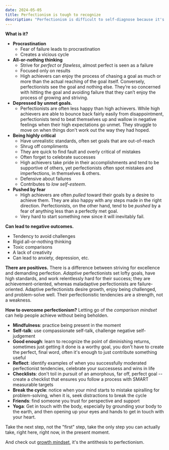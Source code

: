 ```yaml
---
date: 2024-05-05
title: Perfectionism is tough to recognize
description: "Perfectionism is difficult to self-diagnose because it's sneaky as hell. Cognitive-behavioral therapy is so cool because when our thoughts fail us, it's very difficult to use our own brains to figure it out. If you can't sense the failure-mode, how can you fight it?"
---
```

**What is it?**
- **Procrastination**
	- Fear of failure leads to procrastination
	- Creates a vicious cycle
- **All-or-nothing thinking**
	- Strive for *perfect* or *flawless*, almost perfect is seen as a failure
	- Focused only on results
	- High achievers can enjoy the process of chasing a goal as much or more than the actual reaching of the goal itself. Conversely, perfectionists see the goal and nothing else. They’re so concerned with hitting the goal and avoiding failure that they can’t enjoy the process of growing and striving.
- **Depressed by unmet goals.** 
	- Perfectionists are often less happy than high achievers. While high achievers are able to bounce back fairly easily from disappointment, perfectionists tend to beat themselves up and wallow in negative feelings when their high expectations go unmet. They struggle to move on when things don't work out the way they had hoped.
- **Being highly critical**
	- Have unrealistic standards, often set goals that are out-of-reach
	- Shrug off compliments
	- They are quick to find fault and overly critical of mistakes
	- Often forget to celebrate successes
	- High achievers take pride in their accomplishments and tend to be supportive of others, yet perfectionists often spot mistakes and imperfections, in themselves & others.
	- Defensive about failures
	- Contributes to *low self-esteem*.
- **Pushed by fear**
	- High achievers are often _pulled_ toward their goals by a desire to achieve them. They are also happy with any steps made in the right direction. Perfectionists, on the other hand, tend to be _pushed_ by a fear of anything less than a perfectly met goal.
	- Very hard to start something new since it will inevitably fail.

**Can lead to negative outcomes.**
- Tendency to avoid challenges
- Rigid all-or-nothing thinking
- Toxic comparisons
- A lack of creativity
- Can lead to anxiety, depression, etc.

**There are positives.**
There is a difference between striving for excellence and demanding perfection. *Adaptive* perfectionists set lofty goals, have high standards, and work relentlessly hard for their success; they are achievement-oriented, whereas maladaptive perfectionists are failure-oriented. Adaptive perfectionists desire growth, enjoy being challenged, and problem-solve well. Their perfectionistic tendencies are a strength, not a weakness.

**How to overcome perfectionism?**
Letting go of the *comparison mindset* can help people achieve without being beholden.
- **Mindfulness**: practice being present in the moment
- **Self-talk**: use compassionate self-talk, challenge negative self-judgement
- **Good enough**: learn to recognize the point of diminishing returns, sometimes just getting it done is a worthy goal, you don't have to create the perfect, final word, often it's enough to just contribute something useful
- **Reflect**: identify examples of when you successfully moderated perfectionist tendencies, celebrate your successess and wins in life
- **Checklists**: don't toil in pursuit of an amorphous, far off, perfect goal -- create a checklist that ensures you follow a process with SMART measurable targets
- **Break the cycle**: notice when your mind starts to mistake spiralling for problem-solving, when it is, seek distractions to break the cycle
- **Friends**: find someone you trust for perspective and support
- **Yoga**: Get in touch with the body, especially by grounding your body to the earth, and then opening up your eyes and hands to get in touch with your heart.

Take the next step, not the "first" step, take the only step you can actually take, right here, right now, in the present moment.

And check out [growth mindset](growth-mindset.md), it's the antithesis to perfectionism.